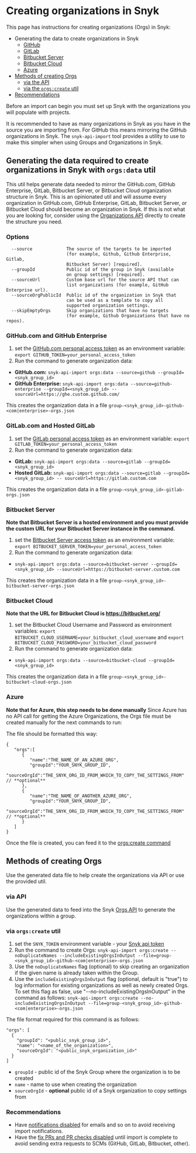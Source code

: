 # Creating organizations in Snyk

This page has instructions for creating organizations (Orgs) in Snyk:

* Generating the data to create organizations in Snyk
  * [GitHub](creating-orgs-in-snyk.md#github.com-github-enterprise)
  * [GitLab](creating-orgs-in-snyk.md#gitlab.com-hosted-gitlab)
  * [Bitbucket Server](creating-orgs-in-snyk.md#bitbucket-server)
  * [Bitbucket Cloud](creating-orgs-in-snyk.md#bitbucket-cloud)
  * [Azure](creating-orgs-in-snyk.md#azure)
* [Methods of creating Orgs](creating-orgs-in-snyk.md#methods-of-creating-orgs)
  * [via the API](creating-orgs-in-snyk.md#via-api)
  * [via the `orgs:create` util](creating-orgs-in-snyk.md#via-orgs-create-util)
* [Recommendations](creating-orgs-in-snyk.md#recommendations)

Before an import can begin you must set up Snyk with the organizations you will populate with projects.

It is recommended to have as many organizations in Snyk as you have in the source you are importing from. For GitHub this means mirroring the GitHub organizations in Snyk. The `snyk-api-import` tool provides a utility to use to make this simpler when using Groups and Organizations in Snyk.

## Generating the data required to create organizations in Snyk with `orgs:data` util

This util helps generate data needed to mirror the GitHub.com, GitHub Enterprise, GitLab, Bitbucket Server, or Bitbucket Cloud organization structure in Snyk. This is an opinionated util and will assume every organization in GitHub.com, GitHub Enterprise, GitLab, Bitbucket Server, or Bitbucket Cloud should become an organization in Snyk. If this is not what you are looking for, consider using the [Organizations API](https://snyk.docs.apiary.io/#reference/organizations/create-organization/create-a-new-organization) directly to create the structure you need.

### Options

```
  --source             The source of the targets to be imported
                       (for example, Github, Github Enterprise, Gitlab,
                       Bitbucket Server) [required].
  --groupId            Public id of the group in Snyk (available
                       on group settings) [required].
  --sourceUrl          Custom base url for the source API that can
                       list organizations (for example, GitHub Enterprise url).
  --sourceOrgPublicId  Public id of the organization in Snyk that
                       can be used as a template to copy all
                       supported organization settings.
  --skipEmptyOrgs      Skip organizations that have no targets 
                       (for example, Github Organizations that have no repos).
```

### GitHub.com and GitHub Enterprise

1. set the [GitHub.com personal access token](https://docs.github.com/en/free-pro-team@latest/github/authenticating-to-github/creating-a-personal-access-token) as an environment variable: `export GITHUB_TOKEN=your_personal_access_token`
2. Run the command to generate organization data:

* **GitHub.com:** `snyk-api-import orgs:data --source=github --groupId=<snyk_group_id>`
* **GitHub Enterprise:** `snyk-api-import orgs:data --source=github-enterprise --groupId=<snyk_group_id> -- sourceUrl=https://ghe.custom.github.com/`

This creates the organization data in a file `group-<snyk_group_id>-github-<com|enterprise>-orgs.json`

### GitLab.com and Hosted GitLab

1. set the [GitLab personal access token](https://docs.gitlab.com/ee/user/profile/personal\_access\_tokens.html) as an environment variable: `export GITLAB_TOKEN=your_personal_access_token`
2. Run the command to generate organization data:

* **GitLab:** `snyk-api-import orgs:data --source=gitlab --groupId=<snyk_group_id>`
* **Hosted GitLab:** `snyk-api-import orgs:data --source=gitlab --groupId=<snyk_group_id> -- sourceUrl=https://gitlab.custom.com`

This creates the organization data in a file `group-<snyk_group_id>-gitlab-orgs.json`

### Bitbucket Server

**Note that Bitbucket Server is a hosted environment and you must provide the custom URL for your Bitbucket Server instance in the command.**

1. set the [Bitbucket Server access token](https://www.jetbrains.com/help/youtrack/standalone/integration-with-bitbucket-server.html#enable-youtrack-integration-bbserver) as an environment variable: `export BITBUCKET_SERVER_TOKEN=your_personal_access_token`
2. Run the command to generate organization data:

* `snyk-api-import orgs:data --source=bitbucket-server --groupId=<snyk_group_id> --sourceUrl=https://bitbucket-server.custom.com`

This creates the organization data in a file `group-<snyk_group_id>-bitbucket-server-orgs.json`

### Bitbucket Cloud

**Note that the URL for Bitbucket Cloud is https://bitbucket.org/**

1. set the Bitbucket Cloud Username and Password as environment variables: `export BITBUCKET_CLOUD_USERNAME=your_bitbucket_cloud_username` and `export BITBUCKET_CLOUD_PASSWORD=your_bitbucket_cloud_password`
2. Run the command to generate organization data:

* `snyk-api-import orgs:data --source=bitbucket-cloud --groupId=<snyk_group_id>`

This creates the organization data in a file `group-<snyk_group_id>-bitbucket-cloud-orgs.json`

### Azure

**Note that for Azure, this step needs to be done manually** Since Azure has no API call for getting the Azure Organizations, the Orgs file must be created manually for the next commands to run:

The file should be formatted this way:

```
{
   "orgs":[
      {
         "name":"THE_NAME_OF_AN_AZURE_ORG",
         "groupId":"YOUR_SNYK_GROUP_ID",
         "sourceOrgId":"THE_SNYK_ORG_ID_FROM_WHICH_TO_COPY_THE_SETTINGS_FROM"   // **optional**
      },
      {
         "name":"THE_NAME_OF_ANOTHER_AZURE_ORG",
         "groupId":"YOUR_SNYK_GROUP_ID",
         "sourceOrgId":"THE_SNYK_ORG_ID_FROM_WHICH_TO_COPY_THE_SETTINGS_FROM"  // **optional**
      }
   ]
}
```

Once the file is created, you can feed it to the [orgs:create command](https://github.com/snyk-tech-services/snyk-api-import/blob/0e5162d29dec7f1d5acde247cc8da0553871db3f/docs/orgs.md#creating-organizations-in-snyk-1)

## Methods of creating Orgs

Use the generated data file to help create the organizations via API or use the provided util.

### via API

Use the generated data to feed into the Snyk [Orgs API](https://snyk.docs.apiary.io/#reference/groups/organizations-in-a-group/create-a-new-organization-in-a-group) to generate the organizations within a group.

### via `orgs:create` util

1. set the `SNYK_TOKEN` environment variable - your [Snyk api token](https://app.snyk.io/account)
2. Run the command to create Orgs: `snyk-api-import orgs:create --noDuplicateNames --includeExistingOrgsInOutput --file=group-<snyk_group_id>-github-<com|enterprise>-orgs.json`
3. Use the `noDuplicateNames` flag (optional) to skip creating an organization if the given name is already taken within the Group.
4. Use the `includeExistingOrgsInOutput` flag (optional, default is "true") to log information for existing organizations as well as newly created Orgs. To set this flag as false, use "--no-includeExistingOrgsInOutput" in the command as follows: `snyk-api-import orgs:create --no-includeExistingOrgsInOutput --file=group-<snyk_group_id>-github-<com|enterprise>-orgs.json`

The file format required for this command is as follows:

```
"orgs": [
  {
    "groupId": "<public_snyk_group_id>",
    "name": "<name_of_the_organization>",
    "sourceOrgId": "<public_snyk_organization_id>"
  }
]
```

* `groupId` - public id of the Snyk Group where the organization is to be created
* `name` - name to use when creating the organization
* `sourceOrgId` - **optional** public id of a Snyk organization to copy settings from

### Recommendations

* Have [notifications disabled](https://snyk.docs.apiary.io/#reference/organizations/notification-settings/set-notification-settings) for emails and so on to avoid receiving import notifications.
* Have the [fix PRs and PR checks disabled](https://snyk.docs.apiary.io/#reference/integrations/integration-settings/update) until import is complete to avoid sending extra requests to SCMs (GitHub, GitLab, Bitbucket, other).

